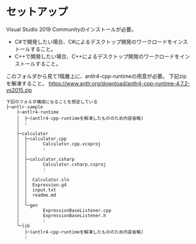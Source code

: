 # セットアップ
Visual Studio 2019 Communityのインストールが必要。
+ C#で開発したい場合、C#によるデスクトップ開発のワークロードをインストールすること。
+ C++で開発したい場合、C++によるデスクトップ開発のワークロードをインストールすること。

このフォルダから見て1階層上に、antlr4-cpp-runtimeの用意が必要。
下記zipを解凍すること。
    https://www.antlr.org/download/antlr4-cpp-runtime-4.7.2-vs2015.zip

    下記のフォルダ構成になることを想定している
    ├─antlr-sample
        ├─antlr4-runtime
        │  ├─(antlr4-cpp-runtimeを解凍したもののため内容省略)
        │  :
        │
        ├─calculator
        │  ├─calculator.cpp
        │  │      Calculator.cpp.vcxproj
        │  │      : 
        │  │   
        │  ├─calculator.csharp
        │  │      Calculator.csharp.csproj
        │  │      : 
        │  │   
        │  │  Calculator.sln
        │  │  Expression.g4
        │  │  input.txt
        │  │  readme.md
        │  │
        │  └─gen
        │         ExpressionBaseListener.cpp
        │         ExpressionBaseListener.h
        |         :
        └─lib
           ├─(antlr4-cpp-runtimeを解凍したもののため内容省略)
           :